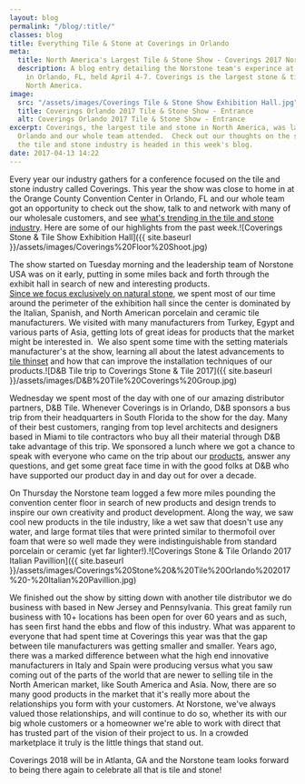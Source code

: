 ```yaml
---
layout: blog
permalink: "/blog/:title/"
classes: blog
title: Everything Tile & Stone at Coverings in Orlando
meta:
  title: North America's Largest Tile & Stone Show - Coverings 2017 Norstone recap
  description: A blog entry detailing the Norstone team's experince at Coverings 2017
    in Orlando, FL, held April 4-7. Coverings is the largest stone & tile show in
    North America.
image:
  src: "/assets/images/Coverings Tile & Stone Show Exhibition Hall.jpg"
  title: Coverings Orlando 2017 Tile & Stone Show - Entrance
  alt: Coverings Orlando 2017 Tile & Stone Show - Entrance
excerpt: Coverings, the largest tile and stone in North America, was last week in
  Orlando and our whole team attended.  Check out our thoughts on the show and where
  the tile and stone industry is headed in this week's blog.
date: 2017-04-13 14:22
---
```



Every year our industry gathers for a conference focused on the tile and stone industry called Coverings.  This year the show was close to home in at the Orange County Convention Center in Orlando, FL and our whole team got an opportunity to check out the show, talk to and network with many of our wholesale customers, and see 
<a href="https://www.norstoneusa.com/blog/design-trends-when-it-comes-to-stone-smooth-is-in/">what's trending in the tile and stone industry</a>.  Here are some of our highlights from the past week.![Coverings Stone & Tile Show Exhibition Hall]({{ site.baseurl }}/assets/images/Coverings%20Floor%20Shoot.jpg)

The show started on Tuesday morning and the leadership team of Norstone USA was on it early, putting in some miles back and forth through the exhibit hall in search of new and interesting products.  
<a href="https://www.norstoneusa.com/blog/real-stone-vs-faux-norstone-industry-series/">Since we focus exclusively on natural stone</a>, we spent most of our time around the perimeter of the exhibition hall since the center is dominated by the Italian, Spanish, and North American porcelain and ceramic tile manufacturers.  We visited with many manufacturers from Turkey, Egypt and various parts of Asia, getting lots of great ideas for products that the market might be interested in.  We also spent some time with the setting materials manufacturer's at the show, learning all about the latest advancements to 
<a href="https://www.norstoneusa.com/blog/what-is-the-difference-between-different-types-of-thinset-and-what-s-the-best-thinset-for-stacked-stone-installations/">tile thinset</a> and how that can improve the installation techniques of our products.![D&B Tile trip to Coverings Stone & Tile 2017]({{ site.baseurl }}/assets/images/D&B%20Tile%20Coverings%20Group.jpg)

Wednesday we spent most of the day with one of our amazing distributor partners, D&B Tile.  Whenever Coverings is in Orlando, D&B sponsors a bus trip from their headquarters in South Florida to the show for the day.  Many of their best customers, ranging from top level architects and designers based in Miami to tile contractors who buy all their material through D&B take advantage of this trip.  We sponsored a lunch where we got a chance to speak with everyone who came on the trip about our 
<a href="https://www.norstoneusa.com/products/">products</a>, answer any questions, and get some great face time in with the good folks at D&B who have supported our product day in and day out for over a decade.

On Thursday the Norstone team logged a few more miles pounding the convention center floor in search of new products and design trends to inspire our own creativity and product development.  Along the way, we saw cool new products in the tile industry, like a wet saw that doesn't use any water, and large format tiles that were printed similar to thermofoil over foam that were so well made they were indistinguishable from standard porcelain or ceramic (yet far lighter!).![Coverings Stone & Tile Orlando 2017 Italian Pavillion]({{ site.baseurl }}/assets/images/Coverings%20Stone%20&%20Tile%20Orlando%202017%20-%20Italian%20Pavillion.jpg)

We finished out the show by sitting down with another tile distributor we do business with based in New Jersey and Pennsylvania.  This great family run business with 10+ locations has been open for over 60 years and as such, has seen first hand the ebbs and flow of this industry.  What was apparent to everyone that had spent time at Coverings this year was that the gap between tile manufacturers was getting smaller and smaller.  Years ago, there was a marked difference between what the high end innovative manufacturers in Italy and Spain were producing versus what you saw coming out of the parts of the world that are newer to selling tile in the North American market, like South America and Asia.  Now, there are so many good products in the market that it's really more about the relationships you form with your customers.  At Norstone, we've always valued those relationships, and will continue to do so, whether its with our big whole customers or a homeowner we're able to work with direct that has trusted part of the vision of their project to us.  In a crowded marketplace it truly is the little things that stand out.

Coverings 2018 will be in Atlanta, GA and the Norstone team looks forward to being there again to celebrate all that is tile and stone!